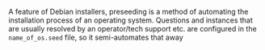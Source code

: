 A feature of Debian installers, preseeding is a method of automating the installation process of an operating system. Questions and instances that are usually resolved by an operator/tech support etc. are configured in the `name_of_os.seed` file, so it semi-automates that away